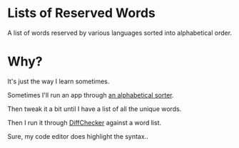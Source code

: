 # Lists of Reserved Words
A list of words reserved by various languages sorted into alphabetical order.

# Why?
It's just the way I learn sometimes.

Sometimes I'll run an app through [an alphabetical sorter](https://chrome.google.com/webstore/detail/text-tools/mpcpnbklkemjinipimjcbgjijefholkd).

Then tweak it a bit until I have a list of all the unique words.

Then I run it through [DiffChecker](https://www.diffchecker.com) against a word list.

Sure, my code editor does highlight the syntax..
